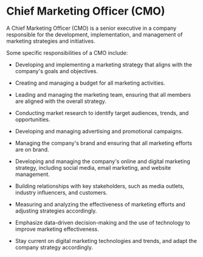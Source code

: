 # Chief Marketing Officer (CMO)

A Chief Marketing Officer (CMO) is a senior executive in a company responsible for the development, implementation, and management of marketing strategies and initiatives.

Some specific responsibilities of a CMO include:

* Developing and implementing a marketing strategy that aligns with the company's goals and objectives.

* Creating and managing a budget for all marketing activities.

* Leading and managing the marketing team, ensuring that all members are aligned with the overall strategy.

* Conducting market research to identify target audiences, trends, and opportunities.

* Developing and managing advertising and promotional campaigns.

* Managing the company's brand and ensuring that all marketing efforts are on brand.

* Developing and managing the company's online and digital marketing strategy, including social media, email marketing, and website management.

* Building relationships with key stakeholders, such as media outlets, industry influencers, and customers.

* Measuring and analyzing the effectiveness of marketing efforts and adjusting strategies accordingly.

* Emphasize data-driven decision-making and the use of technology to improve marketing effectiveness.

* Stay current on digital marketing technologies and trends, and adapt the company strategy accordingly.

